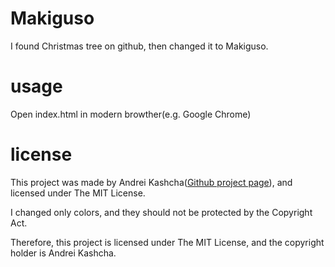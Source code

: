 Makiguso
===============

I found Christmas tree on github, then changed it to Makiguso.


# usage

Open index.html in modern browther(e.g. Google Chrome)

# license

This project was made by Andrei Kashcha([Github project page](https://github.com/anvaka/atree)),
and licensed under The MIT License.

I changed only colors, and they should not be protected by the Copyright Act.

Therefore, this project is licensed under The MIT License, and the copyright holder is Andrei Kashcha.
